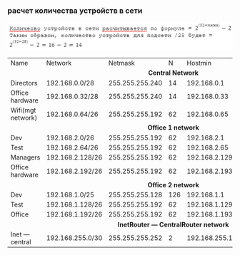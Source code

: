 <h3>расчет количества устройств в сети</h3>

<img src="./images/Screenshot_1.png"/><img>



<table>
<tr>
      <td>Name</td>
      <td>Network</td>
      <td>Netmask</td>
      <td>N</td>
      <td>Hostmin</td>
      <td>Hostmax</td>
      <td>Broadcast</td>
</tr>
<tr>
      <td colspan="7" align="center"><b>Central Network</b></td>
</tr>
<tr>
      <td>Directors</td>
      <td>192.168.0.0/28</td>
      <td>255.255.255.240</td>
      <td>14</td>
      <td>192.168.0.1</td>
      <td>192.168.0.14</td>
      <td>192.168.0.15</td>
</tr>
<tr>
      <td>Office hardware</td>
      <td>192.168.0.32/28</td>
      <td>255.255.255.240</td>
      <td>14</td>
      <td>192.168.0.33</td>
      <td>192.168.0.46</td>
      <td>192.168.0.47</td>
</tr>
<tr>
      <td>Wifi(mgt network)</td>
      <td>192.168.0.64/26</td>
      <td>255.255.255.192</td>
      <td>62</td>
      <td>192.168.0.65</td>
      <td>192.168.0.126</td>
      <td>192.168.0.127</td>
</tr>
<tr>
      <td colspan="7" align="center"><b>Office 1 network</b></td>
</tr>
<tr>
      <td>Dev</td>
      <td>192.168.2.0/26</td>
      <td>255.255.255.192</td>
      <td>62</td>
      <td>192.168.2.1</td>
      <td>192.168.2.62</td>
      <td>192.168.2.63</td>
</tr>
<tr>
      <td>Test</td>
      <td>192.168.2.64/26</td>
      <td>255.255.255.192</td>
      <td>62</td>
      <td>192.168.2.65</td>
      <td>192.168.2.126</td>
      <td>192.168.2.127</td>
</tr>
<tr>
      <td>Managers</td>
      <td>192.168.2.128/26</td>
      <td>255.255.255.192</td>
      <td>62</td>
      <td>192.168.2.129</td>
      <td>192.168.2.190</td>
      <td>192.168.2.191</td>
</tr>
<tr>
      <td>Office hardware</td>
      <td>192.168.2.192/26</td>
      <td>255.255.255.192</td>
      <td>62</td>
      <td>192.168.2.193</td>
      <td>192.168.2.254</td>
      <td>192.168.2.255</td>
</tr>
<tr>
      <td colspan="7" align="center"><b>Office 2 network</b></td>
</tr>
<tr>
      <td>Dev</td>
      <td>192.168.1.0/25</td>
      <td>255.255.255.128</td>
      <td>126</td>
      <td>192.168.1.1</td>
      <td>192.168.1.126</td>
      <td>192.168.1.127</td>
</tr>
<tr>
      <td>Test</td>
      <td>192.168.1.128/26</td>
      <td>255.255.255.192</td>
      <td>62</td>
      <td>192.168.1.129</td>
      <td>192.168.1.190</td>
      <td>192.168.1.191</td>
</tr>
<tr>
      <td>Office</td>
      <td>192.168.1.192/26</td>
      <td>255.255.255.192</td>
      <td>62</td>
      <td>192.168.1.193</td>
      <td>192.168.1.254</td>
      <td>192.168.1.255</td>
</tr>
<tr>
      <td colspan="7" align="center"><b>InetRouter — CentralRouter network</b></td>
</tr>
<tr>
      <td>Inet — central</td>
      <td>192.168.255.0/30</td>
      <td>255.255.255.252</td>
      <td>2</td>
      <td>192.168.255.1</td>
      <td>192.168.255.2</td>
      <td>192.168.255.3</td>
</tr>

</table>